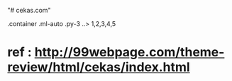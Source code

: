 "# cekas.com" 



.container
.ml-auto
.py-3   ..> 1,2,3,4,5




# ref : http://99webpage.com/theme-review/html/cekas/index.html